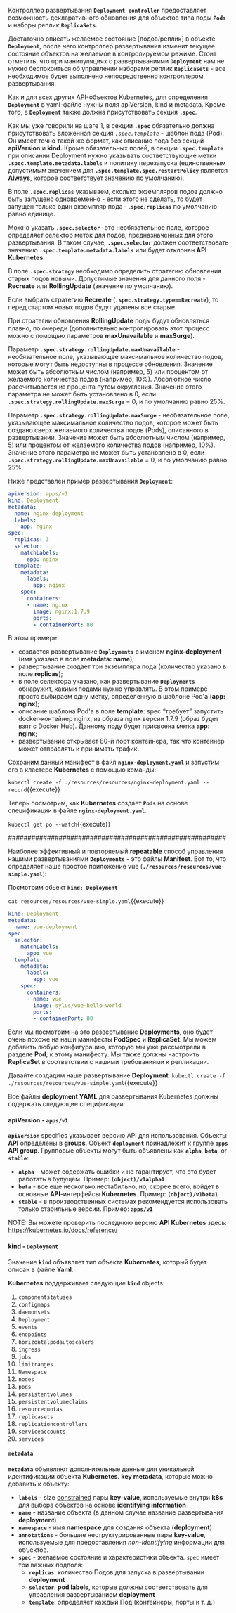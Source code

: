 Контроллер развертывания **`Deployment controller`** предоставляет возможность декларативного обновления для объектов типа поды **`Pods`** и наборы реплик **`ReplicaSets`**. 

Достаточно описать желаемое состояние [подов/реплик] в объекте **`Deployment`**, после чего контроллер развертывания изменит текущее состояние объектов на желаемое в контролируемом режиме. Стоит отметить, что при манипуляциях с развертываниями **`Deployment`** нам не нужно беспокоиться об управлении наборами реплик **`ReplicaSets`** - все необходимое будет выполнено непосредственно контроллером развертывания.

Как и для всех других API-объектов Kubernetes, для определения **`Deployment`** в yaml-файле нужны поля apiVersion, kind и metadata. Кроме того, в **`Deployment`** также должна присутствовать секция **`.spec`**.

Как мы уже говорили на шаге 1, в секции **`.spec`** обязательно должна присутствовать вложенная секция *`.spec.template`* - шаблон пода (Pod). Он имеет точно такой же формат, как описание пода без секций **apiVersion** и **kind.** Кроме обязательных полей, в секции **`.spec.template`** при описании Deployment нужно указывать соответствующие метки **`.spec.template.metadata.labels`** и политику перезапуска (единственным допустимым значением для **`.spec.template.spec.restartPolicy`** является **Always**, которое соответствует значению по умолчанию).

В поле **`.spec.replicas`** указываем, сколько экземпляров подов должно быть запущено одновременно - если этого не сделать, то будет запущен только один экземпляр пода - .**`spec.replicas`** по умолчанию равно единице.

Можно указать **`.spec.selector`**- это необязательное поле, которое определяет селектор меток для подов, предназначенных для этого развертывания. 
В таком случае, **`.spec.selector`** должен соответствовать значению **`.spec.template.metadata.labels`** или будет отклонен **API Kubernetes**.

В поле **`.spec.strategy`** необходимо определить стратегию обновления старых подов новыми. Допустимые значения для данного поля - **Recreate** или **RollingUpdate** (значение по умолчанию).

Если выбрать стратегию **Recreate** (**`.spec.strategy.type==Recreate`**), то перед стартом новых подов будут удалены все старые.

При стратегии обновления **RollingUpdate** поды будут обновляться плавно, по очереди (дополнительно контролировать этот процесс можно с помощью параметров **maxUnavailable** и **maxSurge**).

Параметр **`.spec.strategy.rollingUpdate.maxUnavailable`** - необязательное поле, указывающее максимальное количество подов, которые могут быть недоступны в процессе обновления. Значение может быть абсолютным числом (например, 5) или процентом от желаемого количества подов (например, 10%). Абсолютное число рассчитывается из процента путем округления. Значение этого параметра не может быть установлено в 0, если **`.spec.strategy.rollingUpdate.maxSurge`** = 0, и по умолчанию равно 25%.

Параметр **`.spec.strategy.rollingUpdate.maxSurge`** - необязательное поле, указывающее максимальное количество подов, которое может быть создано сверх желаемого количества подов (Pods), описанного в развертывании. Значение может быть абсолютным числом (например, 5) или процентом от желаемого количества подов (например, 10%). Значение этого параметра не может быть установлено в 0, если **`.spec.strategy.rollingUpdate.maxUnavailable`** = 0, и по умолчанию равно 25%.

Ниже представлен пример развертывания **`Deployment`**:

```yaml
apiVersion: apps/v1
kind: Deployment
metadata:
  name: nginx-deployment
  labels:
    app: nginx
spec:
  replicas: 3
  selector:
    matchLabels:
      app: nginx
  template:
    metadata:
      labels:
        app: nginx
    spec:
      containers:
      - name: nginx
        image: nginx:1.7.9
        ports:
        - containerPort: 80
```
В этом примере:

 * создается развертывание **`Deployments`** с именем **nginx-deployment** (имя указано в поле **metadata: name**);
 * развертывание создает три экземпляра пода (количество указано в поле **replicas**);
 * в поле селектора указано, как развертывание **`Deployments`** обнаружит, какими подами нужно управлять. 
   В этом примере просто выбираем одну метку, определенную в шаблоне Pod'а (**app: nginx**);
 * описание шаблона Pod'а в поле **template**: spec “требует” запустить docker-контейнер nginx, из образа nginx версии 1.7.9 (образ будет взят с Docker Hub). 
   Данному поду будет присвоена метка **app: nginx**;
 * развертывание открывает 80-й порт контейнера, так что контейнер может отправлять и принимать трафик.


Сохраним данный манифест в файл **`nginx-deployment.yaml`** и запустим его в кластере **Kubernetes** с помощью команды:

`kubectl create -f ./resources/resources/nginx-deployment.yaml --record`{{execute}}

Теперь посмотрим, как **Kubernetes** создает  **`Pods`**  на основе спецификации в файле **`nginx-deployment.yaml`**.

`kubectl get po --watch`{{execute}}

########################################################

Наиболее эффективный и повторяемый **repeatable** способ управления нашими развертываниями **`Deployments`** - это файлы **Manifest**. 
Вот то, что определяет наше простое приложение vue (**`./resources/resources/vue-simple.yaml`**):

Посмотрим обьект **`kind: Deployment`**

`cat resources/resources/vue-simple.yaml`{{execute}}

```yaml
kind: Deployment
metadata:
  name: vue-deployment
spec:
  selector:
    matchLabels:
      app: vue
  template:
    metadata:
      labels:
        app: vue
    spec:
      containers:
      - name: vue
        image: sylus/vue-hello-world
        ports:
        - containerPort: 80
```

Если мы посмотрим на это развертывание **Deployments**, оно будет очень похоже на наши манифесты **PodSpec** и **ReplicaSet**. 
Мы можем добавить любую конфигурацию, которую мы уже рассмотрели в разделе **Pod**, к этому манифесту. 
Мы также должны настроить **ReplicaSet** в соответствии с нашими требованиями к репликации.

Давайте создадим наше развертывание **Deployment**: `kubectl create -f ./resources/resources/vue-simple.yaml`{{execute}}

Все файлы **deployment YAML** для развертывания Kubernetes должны содержать следующие спецификации:

#### **apiVersion** - `apps/v1`

 **`apiVersion`** specifies указывает версию API для использования. 
 Объекты **API** определены в **groups**. Объект **`deployment`**  принадлежит к группе **`apps`** **API group**. 
 Групповые объекты могут быть объявлены как **`alpha`**, **`beta`**, or **`stable`**:
   * **`alpha`** - может содержать ошибки и не гарантирует, что это будет работать в будущем. Пример: **`(object)/v1alpha1`**
   * **`beta`** - все еще несколько нестабильно, но, скорее всего, войдет в основные **API**-интерфейсы **Kubernetes**. Пример: **`(object)/v1beta1`**
   * **`stable`** - в производственных системах рекомендуется использовать только стабильные версии. Пример: **`apps/v1`**

NOTE: Вы можете проверить последнюю версию **API Kubernetes** здесь:  https://kubernetes.io/docs/reference/

#### **kind** - `Deployment`

Значение **`kind`** объявляет тип объекта **Kubernetes**, который будет описан в файле **Yaml**. 

**Kubernetes** поддерживает следующие **`kind`**  objects:
  1. `componentstatuses`
  1. `configmaps`
  1. `daemonsets`
  1. `Deployment`
  1. `events`
  1. `endpoints`
  1. `horizontalpodautoscalers`
  1. `ingress`
  1. `jobs`
  1. `limitranges`
  1. `Namespace`
  1. `nodes`
  1. `pods`
  1. `persistentvolumes`
  1. `persistentvolumeclaims`
  1. `resourcequotas`
  1. `replicasets`
  1. `replicationcontrollers`
  1. `serviceaccounts`
  1. `services`

#### **`metadata`**

 **`metadata`** объявляют дополнительные данные для уникальной идентификации объекта **Kubernetes**. 
 **key metadata**, которые можно добавить к объекту:
  * **`labels`** - size [constrained](https://kubernetes.io/docs/concepts/overview/working-with-objects/labels/#syntax-and-character-set) пары **key-value**, используемые внутри **k8s** для выбора объектов на основе **identifying information**
  * **`name`** - название объекта (в данном случае название развертывания **deployment**)
  * **`namespace`** - имя **namespace** для создания объекта (**deployment**)
  * **`annotations`** - большие неструктурированные пары **key-value**, используемые для предоставления *non-identifying* информации для объектов. 
  * **`spec`** - желаемое состояние и характеристики объекта. `spec` имеет три важных подполя:
    - **`replicas`**: количество Подов для запуска в развертывании **deployment**
    - **`selector`**: **pod labels**, которые должны соответствовать для управления развертыванием **deployment**
    - **`template`**: определяет каждый Под (контейнеры, порты и т. д.)
